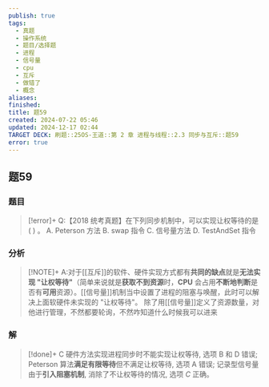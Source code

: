 ```yaml
---
publish: true
tags:
  - 真题
  - 操作系统
  - 题目/选择题
  - 进程
  - 信号量
  - cpu
  - 互斥
  - 做错了
  - 概念
aliases: 
finished: 
title: 题59
created: 2024-07-22 05:46
updated: 2024-12-17 02:44
TARGET DECK: 刷题::25OS-王道::第 2 章 进程与线程::2.3 同步与互斥::题59
error: true
---
```

## 题59
### 题目
> [!error]+
> Q:【2018 统考真题】在下列同步机制中，可以实现让权等待的是 ( ) 。
> A. Peterson 方法 
> B. swap 指令
> C. 信号量方法 
> D. TestAndSet 指令
### 分析
> [!NOTE]+
> A:对于[[互斥]]的软件、硬件实现方式都有**共同的缺点**就是**无法实现 "让权等待"**（简单来说就是**获取不到资源**时，**CPU** 会占用**不断地判断**是否有**可用**资源）。[[信号量]]机制当中设置了进程的阻塞与唤醒，此时可以解决上面软硬件未实现的 "让权等待"。
> 除了用[[信号量]]定义了资源数量，对他进行管理，不然都要轮询，不然咋知道什么时候我可以进来
### 解
> [!done]+
> C
> 硬件方法实现进程同步时不能实现让权等待, 选项 B 和 D 错误;
> Peterson 算法**满足有限等待**但不满足让权等待, 选项 A 错误;
> 记录型信号量由于**引入阻塞机制**, 消除了不让权等待的情况, 选项 $C$ 正确。
